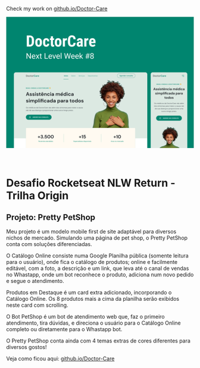 Check my work on <a href="https://eduhrodrigues.github.io/Doctor-Care/"> github.io/Doctor-Care </a>

<img src="assets/coverPNG.png" alt="capa da página Doctor Care."><br><br>
<br>

# Desafio Rocketseat NLW Return - Trilha Origin
## Projeto: Pretty PetShop
Meu projeto é um modelo mobile first de site adaptável para diversos nichos de mercado.
Simulando uma página de pet shop, o Pretty PetShop conta com soluções diferenciadas.

O Catálogo Online consiste numa Google Planilha pública (somente leitura para o usuário), onde fica o catálogo de produtos; online e facilmente editável, com a foto, a descrição e um link, que leva até o canal de vendas no Whastapp, onde um bot reconhece o produto, adiciona num novo pedido e segue o atendimento.

Produtos em Destaque é um card extra adicionado, incorporando o Catálogo Online.
Os 8 produtos mais a cima da planilha serão exibidos neste card com scrolling.

O Bot PetShop é um bot de atendimento web que, faz o primeiro atendimento, tira dúvidas, e direciona o usuário para o Catálogo Online completo ou diretamente para o Whastapp bot.

O Pretty PetShop conta ainda com 4 temas extras de cores diferentes para diversos gostos!

Veja como ficou aqui: <a href="https://eduhrodrigues.github.io/Doctor-Care/"> github.io/Doctor-Care</a>

